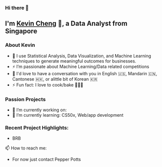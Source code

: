 ### Hi there 👋

<!--
**ckwokhong/ckwokhong** is a ✨ _special_ ✨ repository because its `README.md` (this file) appears on your GitHub profile.

Here are some ideas to get you started:

- 🔭 I’m currently working on ...

- 👯 I’m looking to collaborate on ...
- 🤔 I’m looking for help with ...
- 💬 Ask me about ...
 ...
- 😄 Pronouns: ...
- ⚡ Fun fact: ...
-->


## I'm [Kevin Cheng][linkedin] 👋, a Data Analyst from Singapore

### About Kevin
- 🚀  I use Statistical Analysis, Data Visualization, and Machine Learning techniques to generate meaningful outcomes for businesses.
- ⚡  I’m passionate about Machine Learning/Data related competitions
- 💬  I'd love to have a conversation with you in English 🇺🇸, Mandarin 🇨🇳, Cantonese 🇭🇰, or alittle bit of Korean 🇰🇷
- ⚡ Fun fact: I love to cook/bake 🍜🥘🍪


### Passion Projects
- 🔭 I’m currently working on: 
- 🌱 I’m currently learning: CS50x, Web/app development 


### Recent Project Highlights:
- BRB


📫 How to reach me:
- For now just contact Pepper Potts


[linkedin]: https://www.linkedin.com/in/chengkh/
